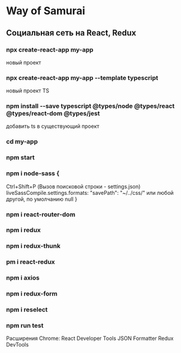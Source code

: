 # Way of Samurai

## Социальная сеть на React, Redux

### npx create-react-app my-app
новый проект

### npx create-react-app my-app --template typescript 
новый проект TS

### npm install --save typescript @types/node @types/react @types/react-dom @types/jest 
добавить ts в существующий проект

### cd my-app
### npm start

### npm i node-sass {
Ctrl+Shift+P (Вызов поисковой строки - settings.json)
liveSassCompile.settings.formats:
"savePath": "~/../css/" или любой другой, по умолчанию null
}

### npm i react-router-dom
### npm i redux
### npm i redux-thunk
### pm i react-redux
### npm i axios
### npm i redux-form
### npm i reselect
### npm run test


Расширения Chrome:
React Developer Tools
JSON Formatter
Redux DevTools
